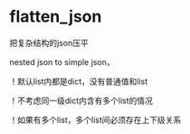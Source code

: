 # flatten_json

把复杂结构的json压平

nested json to simple json，

！默认list内都是dict，没有普通值和list

！不考虑同一级dict内含有多个list的情况

！如果有多个list，多个list间必须存在上下级关系
